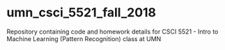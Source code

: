 # umn_csci_5521_fall_2018
Repository containing code and homework details for CSCI 5521 - Intro to Machine Learning (Pattern Recognition) class at UMN
